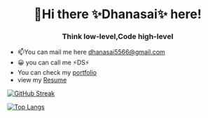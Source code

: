 <h1 align="center" background-color="white">👋Hi there ✨Dhanasai✨ here!</h1>

<h3 align="center">Think low-level,Code high-level</h3>

- 📫You can mail me here dhanasai5566@gmail.com
- 😀 you can call me ⚡DS⚡
- You can check my [portfolio](https://dhansai-portfolio.netlify.app/)
- view my [Resume](https://github.com/Dhanasaitholeti/dhanasaitholeti/files/11359284/DhanasaiResume.2023.pdf)


[![GitHub Streak](https://streak-stats.demolab.com/?user=dhanasaitholeti)](https://git.io/streak-stats)


[![Top Langs](https://github-readme-stats.vercel.app/api/top-langs/?username=dhanasaitholeti&layout)](https://github.com/dhanasaitholeti/github-readme-stats)
